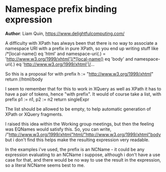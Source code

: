 # Namespace prefix binding expression

**Author**: Liam  Quin, https://www.delightfulcomputing.com/

A difficulty with XPath has always been that there is no way to associate a namespace URI with a prefix in pure XPath, so you end up writing stuff like /*[local-name()  eq 'html' and namespace-uri(.) = 'http://www.w3.org/1999/xhtml']/*[local-name() eq 'body' and namespace-uri(.) eq 'http://www.w3.org/1999/xhtml']/...

So this is a proposal for
with prefix h := "http://www.w3.org/1999/xhtml" return //html/body

I seem to remember that for this to work in XQuery as well as XPath it has to have a pair of tokens, hence "with prefix". It would of course take a list,
with prefix p1 := n1, p2 := n2 return singleExpr

The list should be allowed to be empty, to help automatic generation of XPath or XQuery fragments.

I raised this idea within the Working group meetings, but then the feeling was EQNames would satisfy this. So, you can write,
/"http://www.w3.org/1999/xhtml"html/"http://www.w3.org/1999/xhtml"body
but i don't find this helps make the resulting expression very readable.

In the examples i've used, the prefix is an NCName - it could be any expression evaluating to an NCName i suppose, although i don't have a use case for that, and there would be no way to use the result in the expression, so a literal NCName seems best to me.

